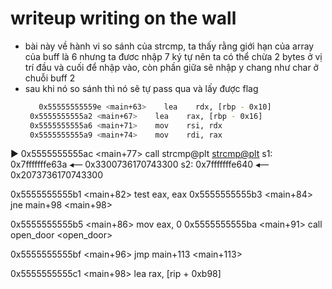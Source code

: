# writeup writing on the wall 
- bài này về hành vi so sánh của strcmp, ta thấy rằng giới hạn của array của buff là 6 nhưng ta đươc nhập 7 ký tự nên ta có thể chừa 2 bytes ở vị trí đầu và cuối để nhập vào, còn phần giữa sẽ nhập y chang như char ở chuỗi buff 2
- sau khi nó so sánh thì nó sẽ tự pass qua và lấy được flag
  ```bash
     0x55555555559e <main+63>    lea    rdx, [rbp - 0x10]
   0x5555555555a2 <main+67>    lea    rax, [rbp - 0x16]
   0x5555555555a6 <main+71>    mov    rsi, rdx
   0x5555555555a9 <main+74>    mov    rdi, rax
 ► 0x5555555555ac <main+77>    call   strcmp@plt                <strcmp@plt>
        s1: 0x7fffffffe63a ◂— 0x3300736170743300
        s2: 0x7fffffffe640 ◂— 0x2073736170743300
 
   0x5555555555b1 <main+82>    test   eax, eax
   0x5555555555b3 <main+84>    jne    main+98                <main+98>
 
   0x5555555555b5 <main+86>    mov    eax, 0
   0x5555555555ba <main+91>    call   open_door                <open_door>
 
   0x5555555555bf <main+96>    jmp    main+113                <main+113>
 
   0x5555555555c1 <main+98>    lea    rax, [rip + 0xb98]
   ```
